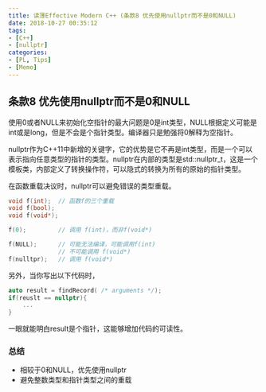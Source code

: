 ```yaml
---
title: 读薄Effective Modern C++ (条款8 优先使用nullptr而不是0和NULL)
date: 2018-10-27 00:35:12
tags:
- [C++]
- [nullptr]
categories:
- [PL, Tips]
- [Memo]
---
```


## 条款8 优先使用nullptr而不是0和NULL 
使用0或者NULL来初始化空指针的最大问题是0是int类型，NULL根据定义可能是int或是long，但是不会是个指针类型。编译器只是勉强将0解释为空指针。

nullptr作为C++11中新增的关键字，它的优势是它不再是int类型，而是一个可以表示指向任意类型的指针的类型。nullptr在内部的类型是std::nullptr_t，这是一个模板类，内部定义了转换操作符，可以隐式的转换为所有的原始的指针类型。
<!-- more -->

在函数重载决议时，nullptr可以避免错误的类型重载。
```cpp
void f(int);  // 函数f的三个重载
void f(bool);
void f(void*);

f(0);         // 调用 f(int)，而非f(void*)

f(NULL);      // 可能无法编译，可能调用f(int)
              // 不可能调用 f(void*)
f(nulltpr);   // 调用 f(void*) 
```
另外，当你写出以下代码时，
```cpp
auto result = findRecord( /* arguments */);
if(reuslt == nullptr){
	...
}
```
一眼就能明白result是个指针，这能够增加代码的可读性。

### 总结
- 相较于0和NULL，优先使用nullptr
- 避免整数类型和指针类型之间的重载